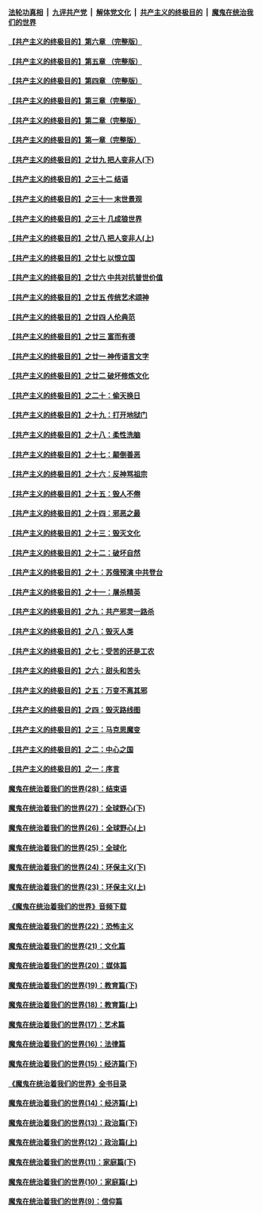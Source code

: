 

####  [法轮功真相](../../../../basic/blob/master/README.md?t=06230302) &nbsp;|&nbsp; [九评共产党](../../../../9ping.md/blob/master/README.md?t=06230302) &nbsp;|&nbsp; [解体党文化](../../../../jtdwh.md/blob/master/README.md?t=06230302)  &nbsp;|&nbsp; [共产主义的终极目的](../../../../gczydzjmd.md/blob/master/README.md?t=06230302) &nbsp;|&nbsp; [魔鬼在统治我们的世界](../../../../mgztzwmdsj.md/blob/master/README.md?t=06230302) 

#### [【共产主义的终极目的】第六章 （完整版）](../pages/nsc422/n11428913.md?t=06230302) 

#### [【共产主义的终极目的】第五章 （完整版）](../pages/nsc422/n11428912.md?t=06230302) 

#### [【共产主义的终极目的】第四章 （完整版）](../pages/nsc422/n11428907.md?t=06230302) 

#### [【共产主义的终极目的】第三章（完整版）](../pages/nsc422/n11428848.md?t=06230302) 

#### [【共产主义的终极目的】第二章（完整版）](../pages/nsc422/n11428831.md?t=06230302) 

#### [【共产主义的终极目的】第一章（完整版）](../pages/nsc422/n11417651.md?t=06230302) 

#### [【共产主义的终极目的】之廿九 把人变非人(下)](../pages/nsc422/n11344140.md?t=06230302) 

#### [【共产主义的终极目的】之三十二 结语](../pages/nsc422/n11360535.md?t=06230302) 

#### [【共产主义的终极目的】之三十一 末世景观](../pages/nsc422/n11351129.md?t=06230302) 

#### [【共产主义的终极目的】之三十 几成狼世界](../pages/nsc422/n11348280.md?t=06230302) 

#### [【共产主义的终极目的】之廿八 把人变非人(上)](../pages/nsc422/n11340492.md?t=06230302) 

#### [【共产主义的终极目的】之廿七 以恨立国](../pages/nsc422/n11336944.md?t=06230302) 

#### [【共产主义的终极目的】之廿六 中共对抗普世价值](../pages/nsc422/n11324785.md?t=06230302) 

#### [【共产主义的终极目的】之廿五 传统艺术颂神](../pages/nsc422/n11296396.md?t=06230302) 

#### [【共产主义的终极目的】之廿四 人伦典范](../pages/nsc422/n11296397.md?t=06230302) 

#### [【共产主义的终极目的】之廿三 富而有德](../pages/nsc422/n11283598.md?t=06230302) 

#### [【共产主义的终极目的】之廿一 神传语言文字](../pages/nsc422/n11263265.md?t=06230302) 

#### [【共产主义的终极目的】之廿二 破坏修炼文化](../pages/nsc422/n11245728.md?t=06230302) 

#### [【共产主义的终极目的】之二十：偷天换日](../pages/nsc422/n11238846.md?t=06230302) 

#### [【共产主义的终极目的】之十九：打开地狱门](../pages/nsc422/n11206376.md?t=06230302) 

#### [【共产主义的终极目的】之十八：柔性洗脑](../pages/nsc422/n11199994.md?t=06230302) 

#### [【共产主义的终极目的】之十七：颠倒善恶](../pages/nsc422/n11179782.md?t=06230302) 

#### [【共产主义的终极目的】之十六：反神骂祖宗](../pages/nsc422/n11166798.md?t=06230302) 

#### [【共产主义的终极目的】之十五：毁人不倦](../pages/nsc422/n11166792.md?t=06230302) 

#### [【共产主义的终极目的】之十四：邪恶之最](../pages/nsc422/n11150249.md?t=06230302) 

#### [【共产主义的终极目的】之十三：毁灭文化](../pages/nsc422/n11135227.md?t=06230302) 

#### [【共产主义的终极目的】之十二：破坏自然](../pages/nsc422/n11135214.md?t=06230302) 

#### [【共产主义的终极目的】之十：苏俄预演 中共登台](../pages/nsc422/n11118424.md?t=06230302) 

#### [【共产主义的终极目的】之十一：屠杀精英](../pages/nsc422/n11118442.md?t=06230302) 

#### [【共产主义的终极目的】之九：共产邪灵一路杀](../pages/nsc422/n11114139.md?t=06230302) 

#### [【共产主义的终极目的】之八：毁灭人类](../pages/nsc422/n11108503.md?t=06230302) 

#### [【共产主义的终极目的】之七：受苦的还是工农](../pages/nsc422/n11101809.md?t=06230302) 

#### [【共产主义的终极目的】之六：甜头和苦头](../pages/nsc422/n11096971.md?t=06230302) 

#### [【共产主义的终极目的】之五：万变不离其邪](../pages/nsc422/n11091285.md?t=06230302) 

#### [【共产主义的终极目的】之四：毁灭路线图](../pages/nsc422/n11086284.md?t=06230302) 

#### [【共产主义的终极目的】之三：马克思魔变](../pages/nsc422/n11061941.md?t=06230302) 

#### [【共产主义的终极目的】之二：中心之国](../pages/nsc422/n11047728.md?t=06230302) 

#### [【共产主义的终极目的】之一：序言](../pages/nsc422/n11086077.md?t=06230302) 

#### [魔鬼在统治着我们的世界(28)：结束语](../pages/nsc422/n10936246.md?t=06230302) 

#### [魔鬼在统治着我们的世界(27)：全球野心(下)](../pages/nsc422/n10928319.md?t=06230302) 

#### [魔鬼在统治着我们的世界(26)：全球野心(上)](../pages/nsc422/n10900318.md?t=06230302) 

#### [魔鬼在统治着我们的世界(25)：全球化](../pages/nsc422/n10788205.md?t=06230302) 

#### [魔鬼在统治着我们的世界(24)：环保主义(下)](../pages/nsc422/n10695307.md?t=06230302) 

#### [魔鬼在统治着我们的世界(23)：环保主义(上)](../pages/nsc422/n10688613.md?t=06230302) 

#### [《魔鬼在统治着我们的世界》音频下载](../pages/nsc422/n10635553.md?t=06230302) 

#### [魔鬼在统治着我们的世界(22)：恐怖主义](../pages/nsc422/n10614727.md?t=06230302) 

#### [魔鬼在统治着我们的世界(21)：文化篇](../pages/nsc422/n10597706.md?t=06230302) 

#### [魔鬼在统治着我们的世界(20)：媒体篇](../pages/nsc422/n10586579.md?t=06230302) 

#### [魔鬼在统治着我们的世界(19)：教育篇(下)](../pages/nsc422/n10564808.md?t=06230302) 

#### [魔鬼在统治着我们的世界(18)：教育篇(上)](../pages/nsc422/n10526970.md?t=06230302) 

#### [魔鬼在统治着我们的世界(17)：艺术篇](../pages/nsc422/n10499093.md?t=06230302) 

#### [魔鬼在统治着我们的世界(16)：法律篇](../pages/nsc422/n10485969.md?t=06230302) 

#### [魔鬼在统治着我们的世界(15)：经济篇(下)](../pages/nsc422/n10469975.md?t=06230302) 

#### [《魔鬼在统治着我们的世界》全书目录](../pages/nsc422/n10464261.md?t=06230302) 

#### [魔鬼在统治着我们的世界(14)：经济篇(上)](../pages/nsc422/n10457370.md?t=06230302) 

#### [魔鬼在统治着我们的世界(13)：政治篇(下)](../pages/nsc422/n10448270.md?t=06230302) 

#### [魔鬼在统治着我们的世界(12)：政治篇(上)](../pages/nsc422/n10444576.md?t=06230302) 

#### [魔鬼在统治着我们的世界(11)：家庭篇(下)](../pages/nsc422/n10440961.md?t=06230302) 

#### [魔鬼在统治着我们的世界(10)：家庭篇(上)](../pages/nsc422/n10435448.md?t=06230302) 

#### [魔鬼在统治着我们的世界(9)：信仰篇](../pages/nsc422/n10432159.md?t=06230302) 

